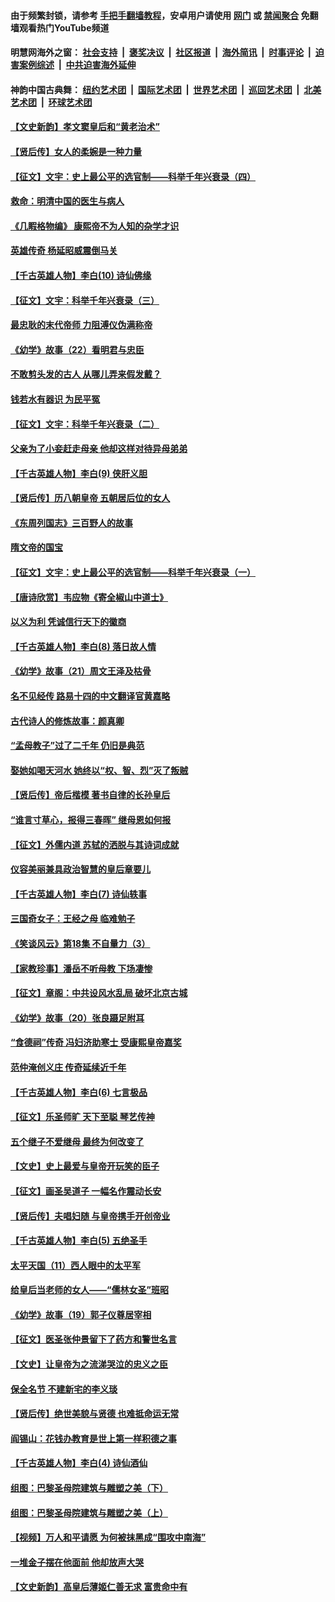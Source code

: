#### 由于频繁封锁，请参考 [手把手翻墙教程](https://github.com/gfw-breaker/guides/wiki/)，安卓用户请使用 [网门](https://github.com/gfw-breaker/bn-android/blob/master/ogate.md) 或 [禁闻聚合](https://github.com/gfw-breaker/bn-android) 免翻墙观看热门YouTube频道 

#### 明慧网海外之窗：&nbsp;[社会支持](140.md) &nbsp;|&nbsp; [褒奖决议](282.md) &nbsp;|&nbsp; [社区报道](91.md) &nbsp;|&nbsp; [海外简讯](245.md) &nbsp;|&nbsp; [时事评论](251.md) &nbsp;|&nbsp; [迫害案例综述](328.md) &nbsp;|&nbsp; [中共迫害海外延伸](236.md) 

#### 神韵中国古典舞：&nbsp;[纽约艺术团](nf4778.md) &nbsp;|&nbsp; [国际艺术团](nf4780.md) &nbsp;|&nbsp; [世界艺术团](nf5951.md) &nbsp;|&nbsp; [巡回艺术团](nf4779.md) &nbsp;|&nbsp; [北美艺术团](nf1148019.md) &nbsp;|&nbsp; [环球艺术团](nf1299941.md)  

#### [【文史新韵】孝文窦皇后和“黄老治术”](../pages/nsc975/n11279864.md) 

#### [【贤后传】女人的柔婉是一种力量](../pages/nsc975/n11130055.md) 

#### [【征文】文宇：史上最公平的选官制——科举千年兴衰录（四）](../pages/nsc975/n11234439.md) 

#### [救命：明清中国的医生与病人](../pages/nsc975/n11277074.md) 

#### [《几睱格物编》 康熙帝不为人知的杂学才识](../pages/nsc975/n11258880.md) 

#### [英雄传奇 杨延昭威震倒马关](../pages/nsc975/n11266623.md) 

#### [【千古英雄人物】李白(10) 诗仙佛缘](../pages/nsc975/n8262805.md) 

#### [【征文】文宇：科举千年兴衰录（三）](../pages/nsc975/n11234388.md) 

#### [最忠耿的末代帝师 力阻溥仪伪满称帝](../pages/nsc975/n11257639.md) 

#### [《幼学》故事（22）看明君与忠臣](../pages/nsc975/n11262844.md) 

#### [不敢剪头发的古人 从哪儿弄来假发戴？](../pages/nsc975/n11265132.md) 

#### [钱若水有器识 为民平冤](../pages/nsc975/n4505944.md) 

#### [【征文】文宇：科举千年兴衰录（二）](../pages/nsc975/n11234376.md) 

#### [父亲为了小妾赶走母亲 他却这样对待异母弟弟](../pages/nsc975/n11213051.md) 

#### [【千古英雄人物】李白(9) 侠肝义胆](../pages/nsc975/n8252196.md) 

#### [【贤后传】历八朝皇帝 五朝居后位的女人](../pages/nsc975/n11119102.md) 

#### [《东周列国志》三百野人的故事](../pages/nsc975/n11257022.md) 

#### [隋文帝的国宝](../pages/nsc975/n11193967.md) 

#### [【征文】文宇：史上最公平的选官制——科举千年兴衰录（一）](../pages/nsc975/n11232880.md) 

#### [【唐诗欣赏】韦应物《寄全椒山中道士》](../pages/nsc975/n461953.md) 

#### [以义为利 凭诚信行天下的徽商](../pages/nsc975/n11248921.md) 

#### [【千古英雄人物】李白(8) 落日故人情](../pages/nsc975/n8252182.md) 

#### [《幼学》故事（21）周文王泽及枯骨](../pages/nsc975/n11160647.md) 

#### [名不见经传 路易十四的中文翻译官黄嘉略](../pages/nsc975/n11245801.md) 

#### [古代诗人的修炼故事：颜真卿](../pages/nsc975/n329199.md) 

#### [“孟母教子”过了二千年 仍旧是典范](../pages/nsc975/n11240066.md) 

#### [娶她如喝天河水 她终以“权、智、烈”灭了叛贼](../pages/nsc975/n11224986.md) 

#### [【贤后传】帝后楷模 著书自律的长孙皇后](../pages/nsc975/n11111004.md) 

#### [“谁言寸草心，报得三春晖” 继母恩如何报](../pages/nsc975/n11218112.md) 

#### [【征文】外儒内道 苏轼的洒脱与其诗词成就](../pages/nsc975/n11242595.md) 

#### [仪容美丽兼具政治智慧的皇后章要儿](../pages/nsc975/n11245782.md) 

#### [【千古英雄人物】李白(7) 诗仙轶事](../pages/nsc975/n8252172.md) 

#### [三国奇女子：王经之母   临难勉子](../pages/nsc975/n4594533.md) 

#### [《笑谈风云》第18集 不自量力（3）](../pages/nsc975/n11165635.md) 

#### [【家教珍事】潘岳不听母教 下场凄惨](../pages/nsc975/n11101197.md) 

#### [【征文】章阁：中共设风水乱局 破坏北京古城](../pages/nsc975/n11101863.md) 

#### [《幼学》故事（20）张良蹑足附耳](../pages/nsc975/n11160646.md) 

#### [“食德祠”传奇 冯妇济助寒士 受康熙皇帝嘉奖](../pages/nsc975/n11210760.md) 

#### [范仲淹创义庄 传奇延续近千年](../pages/nsc975/n11231329.md) 

#### [【千古英雄人物】李白(6) 七言极品](../pages/nsc975/n8245064.md) 

#### [【征文】乐圣师旷 天下至聪 琴艺传神](../pages/nsc975/n11145955.md) 

#### [五个继子不爱继母 最终为何改变了](../pages/nsc975/n11225067.md) 

#### [【文史】史上最爱与皇帝开玩笑的臣子](../pages/nsc975/n11232282.md) 

#### [【征文】画圣吴道子 一幅名作震动长安](../pages/nsc975/n11145636.md) 

#### [【贤后传】夫唱妇随 与皇帝携手开创帝业](../pages/nsc975/n11080101.md) 

#### [【千古英雄人物】李白(5) 五绝圣手](../pages/nsc975/n8245059.md) 

#### [太平天国（11）西人眼中的太平军](../pages/nsc975/n11191411.md) 

#### [给皇后当老师的女人——“儒林女圣”班昭](../pages/nsc975/n11222653.md) 

#### [《幼学》故事（19）郭子仪尊居宰相](../pages/nsc975/n11160645.md) 

#### [【征文】医圣张仲景留下了药方和警世名言](../pages/nsc975/n11132616.md) 

#### [【文史】让皇帝为之流涕哭泣的忠义之臣](../pages/nsc975/n11215766.md) 

#### [保全名节 不建新宅的李义琰](../pages/nsc975/n4595252.md) 

#### [【贤后传】绝世美貌与贤德 也难抵命运无常](../pages/nsc975/n11087094.md) 

#### [阎锡山：花钱办教育是世上第一样积德之事](../pages/nsc975/n11210664.md) 

#### [【千古英雄人物】李白(4) 诗仙酒仙](../pages/nsc975/n8237501.md) 

#### [组图：巴黎圣母院建筑与雕塑之美（下）](../pages/nsc975/n11208763.md) 

#### [组图：巴黎圣母院建筑与雕塑之美（上）](../pages/nsc975/n11197548.md) 

#### [【视频】万人和平请愿 为何被抹黑成“围攻中南海”](../pages/nsc975/n11149565.md) 

#### [一堆金子摆在他面前 他却放声大哭](../pages/nsc975/n11193952.md) 

#### [【文史新韵】高皇后薄姬仁善无求 富贵命中有](../pages/nsc975/n11031077.md) 

